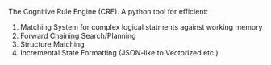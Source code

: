 
The Cognitive Rule Engine (CRE). A python tool for efficient:
1. Matching System for complex logical statments against working memory
2. Forward Chaining Search/Planning
3. Structure Matching
4. Incremental State Formatting (JSON-like to Vectorized etc.) 
